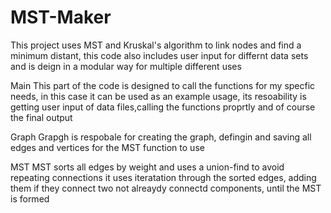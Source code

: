 # MST-Maker
This project uses MST and Kruskal's algorithm to link nodes and find a minimum distant, this code also includes user input for differnt data sets and is deign in a modular way for multiple different uses


Main
This part of the code is designed to call the functions for my specfic needs, in this case it can be used as an example usage, its resoability is getting user input of data files,calling the functions proprtly and of course the final output

Graph
Grapgh is respobale for creating the graph, defingin and saving all edges and vertices for the MST function to use

MST
MST sorts all edges by weight and uses a union-find to avoid repeating connections it uses iteratation through the sorted edges, adding them if they connect two not alreaydy connectd components, until the MST is formed
